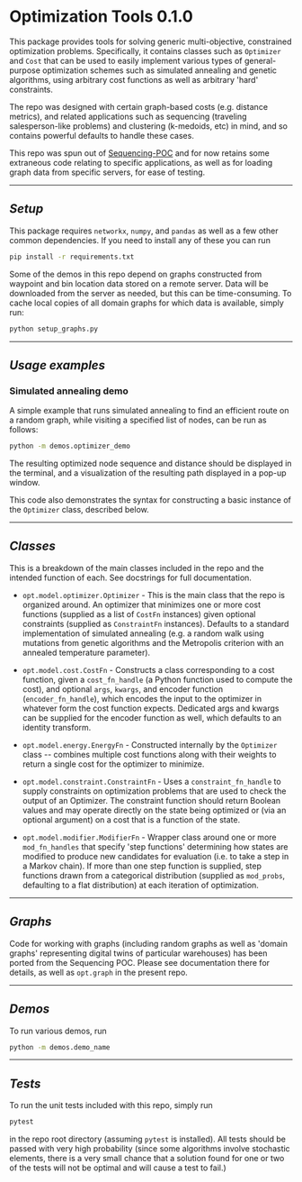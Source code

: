 # Optimization Tools 0.1.0

This package provides tools for solving generic multi-objective, constrained optimization problems. Specifically, it contains classes such as `Optimizer` and `Cost` that can be used to easily implement various types of general-purpose optimization schemes such as simulated annealing and genetic algorithms, using arbitrary cost functions as well as arbitrary 'hard' constraints.

The repo was designed with certain graph-based costs (e.g. distance metrics), and related applications such as sequencing (traveling salesperson-like problems) and clustering (k-medoids, etc) in mind, and so contains powerful defaults to handle these cases. 

This repo was spun out of [Sequencing-POC](https://github.com/VersesTech/sequencing-poc) and for now retains some extraneous code relating to specific applications, as well as for loading graph data from specific servers, for ease of testing. 

---

## *Setup*

This package requires `networkx`, `numpy`, and `pandas` as well as a few other common dependencies. If you need to install any of these you can run

```bash
pip install -r requirements.txt
```

Some of the demos in this repo depend on graphs constructed from waypoint and bin location data stored on a remote server. Data will be downloaded from the server as needed, but this can be time-consuming. To cache local copies of all domain graphs for which data is available, simply run:

```bash
python setup_graphs.py
```

---

## *Usage examples*

### Simulated annealing demo

A simple example that runs simulated annealing to find an efficient route on a random graph, while visiting a specified list of nodes, can be run as follows: 

```bash
python -m demos.optimizer_demo
```
The resulting optimized node sequence and distance should be displayed in the terminal, and a visualization of the resulting path displayed in a pop-up window.

This code also demonstrates the syntax for constructing a basic instance of the `Optimizer` class, described below.

---

## *Classes*

This is a breakdown of the main classes included in the repo and the intended function of each. See docstrings for full documentation.

- `opt.model.optimizer.Optimizer` - This is the main class that the repo is organized around. An optimizer that minimizes one or more cost functions (supplied as a list of `CostFn` instances) given optional constraints (supplied as `ConstraintFn` instances). Defaults to a standard implementation of simulated annealing (e.g. a random walk using mutations from genetic algorithms and the Metropolis criterion with an annealed temperature parameter).

- `opt.model.cost.CostFn` - Constructs a class corresponding to a cost function, given a `cost_fn_handle` (a Python function used to compute the cost), and optional `args`, `kwargs`, and encoder function (`encoder_fn_handle`), which encodes the input to the optimizer in whatever form the cost function expects. Dedicated args and kwargs can be supplied for the encoder function as well, which defaults to an identity transform.

- `opt.model.energy.EnergyFn` - Constructed internally by the `Optimizer` class -- combines multiple cost functions along with their weights to return a single cost for the optimizer to minimize.

- `opt.model.constraint.ConstraintFn` - Uses a `constraint_fn_handle` to supply constraints on optimization problems that are used to check the output of an Optimizer. The constraint function should return Boolean values and may operate directly on the state being optimized or (via an optional argument) on a cost that is a function of the state.

- `opt.model.modifier.ModifierFn` - Wrapper class around one or more `mod_fn_handles` that specify 'step functions' determining how states are modified to produce new candidates for evaluation (i.e. to take a step in a Markov chain). If more than one step function is supplied, step functions drawn from a categorical distribution (supplied as `mod_probs`, defaulting to a flat distribution) at each iteration of optimization.

---

## *Graphs*

Code for working with graphs (including random graphs as well as 'domain graphs' representing digital twins of particular warehouses) has been ported from the Sequencing POC. Please see documentation there for details, as well as `opt.graph` in the present repo.

---

## *Demos*

To run various demos, run

```bash
python -m demos.demo_name
```

---

## *Tests*

To run the unit tests included with this repo, simply run

```bash
pytest
```

in the repo root directory (assuming `pytest` is installed). All tests should be passed with very high probability (since some algorithms involve stochastic elements, there is a very small chance that a solution found for one or two of the tests will not be optimal and will cause a test to fail.)
